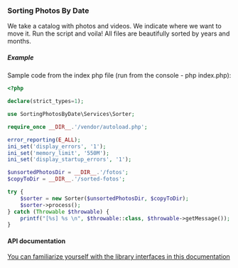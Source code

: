 ### Sorting Photos By Date

We take a catalog with photos and videos. We indicate where we want to move it. Run the script and voila! All files are beautifully sorted by years and months.


##### Example

Sample code from the index php file (run from the console - php index.php):

```php
<?php

declare(strict_types=1);

use SortingPhotosByDate\Services\Sorter;

require_once __DIR__.'/vendor/autoload.php';

error_reporting(E_ALL);
ini_set('display_errors', '1');
ini_set('memory_limit', '550M');
ini_set('display_startup_errors', '1');

$unsortedPhotosDir = __DIR__.'/fotos';
$copyToDir = __DIR__.'/sorted-fotos';

try {
    $sorter = new Sorter($unsortedPhotosDir, $copyToDir);
    $sorter->process();
} catch (Throwable $throwable) {
    printf("[%s] %s \n", $throwable::class, $throwable->getMessage());
}

```

#### API documentation

[You can familiarize yourself with the library interfaces in this documentation](https://savin-igor.github.io/sorting-photos/)

